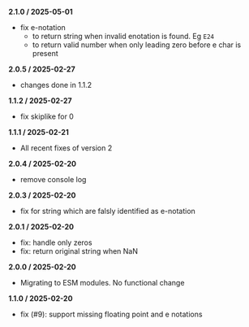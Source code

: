 
**2.1.0 / 2025-05-01**
- fix e-notation 
  - to return string when invalid enotation is found. Eg `E24`
  - to return valid number when only leading zero before e char is present

**2.0.5 / 2025-02-27**
- changes done in 1.1.2

**1.1.2 / 2025-02-27**
- fix skiplike for 0

**1.1.1 / 2025-02-21**
- All recent fixes of version 2

**2.0.4 / 2025-02-20**
- remove console log

**2.0.3 / 2025-02-20**
- fix for string which are falsly identified as e-notation

**2.0.1 / 2025-02-20**
- fix: handle only zeros
- fix: return original string when NaN

**2.0.0 / 2025-02-20**
- Migrating to ESM modules. No functional change

**1.1.0 / 2025-02-20**
- fix (#9): support missing floating point and e notations